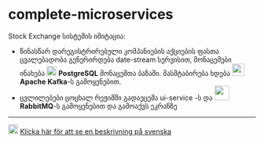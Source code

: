# complete-microservices

Stock Exchange სისტემის იმიტაცია:
* წინასწარ დარეგისტრირებული კომპანიების აქციების ფასთა ცვალებადობა გენერირდება date-stream სერვისით, მონაცემები ინახება <img src="https://cdn-icons-png.flaticon.com/512/5968/5968342.png" width="20" /> **PostgreSQL** მონაცემთა ბაზაში. 
მასშტაბირება ხდება <img src="https://upload.wikimedia.org/wikipedia/commons/thumb/0/0a/Apache_kafka-icon.svg/1200px-Apache_kafka-icon.svg.png" height="25" /> **Apache Kafka**-ს გამოყენებით.
* ცვლილებები ცოცხალ რეჟიმში გადაეცემა ui-service -ს და <img src="https://www.vectorlogo.zone/logos/rabbitmq/rabbitmq-ar21.png" height="30" /> **RabbitMQ**-ს გამოყენებით და გამოაქვს ეკრანზე

---------------------
<img src="https://flagcdn.com/h20/se.png" height="20" /> [Klicka här för att se en beskrivning på svenska](http://localhost/)
